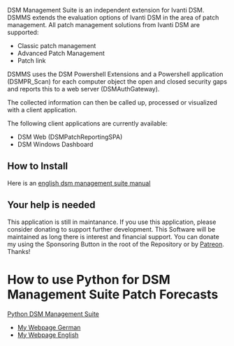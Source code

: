 DSM Management Suite is an independent extension for Ivanti DSM.
DSMMS extends the evaluation options of Ivanti DSM in the area of patch management.
All patch management solutions from Ivanti DSM are supported:
- Classic patch management
- Advanced Patch Management
- Patch link

DSMMS uses the DSM Powershell Extensions and a Powershell application (DSMPR_Scan) for each computer object
the open and closed security gaps and reports this to a web server (DSMAuthGateway).

The collected information can then be called up, processed or visualized with a client application.

The following client applications are currently available:
- DSM Web (DSMPatchReportingSPA)
- DSM Windows Dashboard

## How to Install
Here is an [english dsm management suite manual](https://www.dsm-management-suite.de/dsm-management-suite-manual/)

## Your help is needed
This application is still in maintanance. If you use this application, please consider donating to support further development. This Software will be maintained as long there is interest and financial support. You can donate my using the Sponsoring Button in the root of the Repository or by [Patreon](https://www.patreon.com/bePatron?u=36441678&redirect_uri=https%3A%2F%2Fwww.marcogriep.de%2Fblog%2Finstallation-von-dsm-management-suite-backend-auf-einem-ubuntu-server-18-04%2F&utm_medium=widget). Thanks!

# How to use Python for DSM Management Suite Patch Forecasts
[Python DSM Management Suite](https://www.protoncode.eu/home/automatically-create-patch-reports-from-dsm-management-suite-with-python)

* [My Webpage German](https://www.marcogriep.de)
* [My Webpage English](https://www.marcogriep.com)
